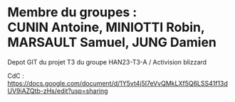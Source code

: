Membre du groupes : <br>
CUNIN Antoine, 
MINIOTTI Robin, 
MARSAULT Samuel, 
JUNG Damien
=======
Depot GIT du projet T3 du groupe HAN23-T3-A / Activision blizzard <br>

CdC : https://docs.google.com/document/d/1Y5vt4j5I7eVvQMkLXf5Q6LSS41f13dUV9iAZQtb-zHs/edit?usp=sharing
